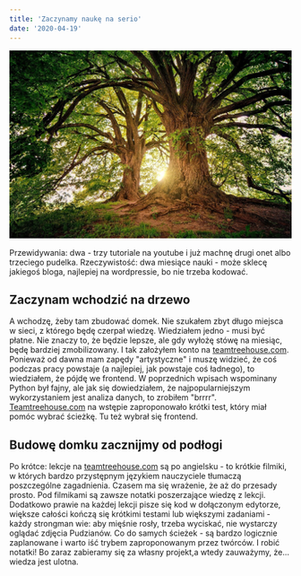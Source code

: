 ```yaml
---
title: 'Zaczynamy naukę na serio'
date: '2020-04-19'
---
```


![photo](post4photo1.jpg)

Przewidywania: dwa - trzy tutoriale na youtube i już machnę drugi onet albo trzeciego pudelka. Rzeczywistość: dwa miesiące nauki - może sklecę jakiegoś bloga, najlepiej na wordpressie, bo nie trzeba kodować.

## Zaczynam wchodzić na drzewo
A wchodzę, żeby tam zbudować domek. Nie szukałem zbyt długo miejsca w sieci, z którego będę czerpał wiedzę. Wiedziałem jedno - musi być płatne. Nie znaczy to, że będzie lepsze, ale gdy wyłożę stówę na miesiąc, będę bardziej zmobilizowany. I tak założyłem konto na [teamtreehouse.com](https://teamtreehouse.com/). Ponieważ od dawna mam zapędy "artystyczne" i muszę widzieć, że coś podczas pracy powstaje (a najlepiej, jak powstaje coś ładnego), to wiedziałem, że pójdę we frontend. W poprzednich wpisach wspominany Python był fajny, ale jak się dowiedziałem, że najpopularniejszym wykorzystaniem jest analiza danych, to zrobiłem "brrrr". [Teamtreehouse.com](https://teamtreehouse.com/) na wstępie zaproponowało krótki test, który miał pomóc wybrać ścieżkę. Tu też wybrał się frontend.

## Budowę domku zacznijmy od podłogi
Po krótce: lekcje na [teamtreehouse.com](https://teamtreehouse.com/) są po angielsku - to krótkie filmiki, w których bardzo przystępnym językiem nauczyciele tłumaczą poszczególne zagadnienia. Czasem ma się wrażenie, że aż do przesady prosto. Pod filmikami są zawsze notatki poszerzające wiedzę z lekcji. Dodatkowo prawie na każdej lekcji pisze się kod w dołączonym edytorze, większe całości kończą się krótkimi testami lub większymi zadaniami - każdy strongman wie: aby mięśnie rosły, trzeba wyciskać, nie wystarczy oglądać zdjęcia Pudzianów. Co do samych ścieżek - są bardzo logicznie zaplanowane i warto iść trybem zaproponowanym przez twórców. I robić notatki! Bo zaraz zabieramy się za własny projekt,a wtedy zauważymy, że... wiedza jest ulotna.  